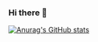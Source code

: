 ### Hi there 👋
[![Anurag's GitHub stats](https://github-readme-stats.vercel.app/api?username=leechoiswim1&show_icons=true&theme=buefy)](https://github.com/anuraghazra/github-readme-stats)

<!--
**leechoiswim1/leechoiswim1** is a ✨ _special_ ✨ repository because its `README.md` (this file) appears on your GitHub profile.

Here are some ideas to get you started:

- 🔭 I’m currently working on ...
- 🌱 I’m currently learning ...
- 👯 I’m looking to collaborate on ...
- 🤔 I’m looking for help with ...
- 💬 Ask me about ...
- 📫 How to reach me: ...
- 😄 Pronouns: ...
- ⚡ Fun fact: ...
-->
